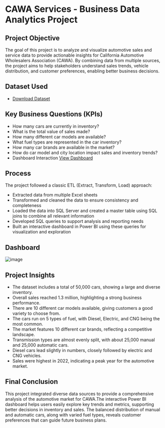# CAWA Services - Business Data Analytics Project
## Project Objective
The goal of this project is to analyze and visualize automotive sales and service data to provide actionable insights for California Automotive Wholesalers Association (CAWA). By combining data from multiple sources, the project aims to help stakeholders understand sales trends, vehicle distribution, and customer preferences, enabling better business decisions.
## Dataset Used
- <a href= "https://github.com/hiraazmat381/Automotive-Sales-Dashboard/blob/main/Car_Dataset.zip" target="_blank">Download Dataset</a>
## Key Business Questions (KPIs)
- How many cars are currently in inventory?
- What is the total value of sales made?
- How many different car models are available?
- What fuel types are represented in the car inventory?
- How many car brands are available in the market?
- How do car model and city location impact sales and inventory trends?
- Dashboard Interaction <a href="https://github.com/hiraazmat381/Automotive-Sales-Dashboard/blob/main/CAWA_dashboard.pdf" target="_blank">View Dashboard</a>
## Process
The project followed a classic ETL (Extract, Transform, Load) approach:
- Extracted data from multiple Excel sheets 
- Transformed and cleaned the data to ensure consistency and completeness
- Loaded the data into SQL Server and created a master table using SQL joins to combine all relevant information 
- Developed SQL queries to support analysis and reporting needs
- Built an interactive dashboard in Power BI using these queries for visualization and exploration
## Dashboard 
![image](https://github.com/user-attachments/assets/71f5af25-51a6-41eb-8bc4-2e5af3b8c154)
## Project Insights
- The dataset includes a total of 50,000 cars, showing a large and diverse inventory.
- Overall sales reached 1.3 million, highlighting a strong business performance.
- There are 10 different car models available, giving customers a good variety to choose from.
- The cars run on 5 types of fuel, with Diesel, Electric, and CNG being the most common.
- The market features 10 different car brands, reflecting a competitive landscape.
- Transmission types are almost evenly split, with about 25,000 manual and 25,000 automatic cars.
- Diesel cars lead slightly in numbers, closely followed by electric and CNG vehicles.
- Sales were highest in 2022, indicating a peak year for the automotive market.
## Final Conclusion
This project integrated diverse data sources to provide a comprehensive analysis of the automotive market for CAWA.The interactive Power BI dashboard helps users easily explore key trends and metrics, supporting better decisions in inventory and sales. The balanced distribution of manual and automatic cars, along with varied fuel types, reveals customer preferences that can guide future business plans.


